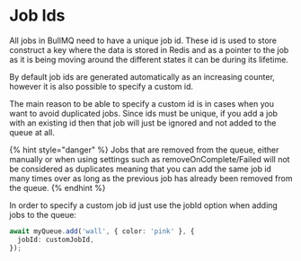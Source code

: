# Job Ids

All jobs in BullMQ need to have a unique job id. These id is used to store construct a key where the data is stored in Redis and as a pointer to the job as it is being moving around the different states it can be during its lifetime.

By default job ids are generated automatically as an increasing counter, however it is also possible to specify a custom id.

The main reason to be able to specify a custom id is in cases when you want to avoid duplicated jobs. Since ids must be unique, if you add a job with an existing id then that job will just be ignored and not added to the queue at all.

{% hint style="danger" %}
Jobs that are removed from the queue, either manually or when using settings such as removeOnComplete/Failed will not be considered as duplicates meaning that you can add the same job id many times over as long as the previous job has already been removed from the queue.
{% endhint %}

In order to specify a custom job id just use the jobId option when adding jobs to the queue:

```typescript
await myQueue.add('wall', { color: 'pink' }, {
  jobId: customJobId,
});

```
